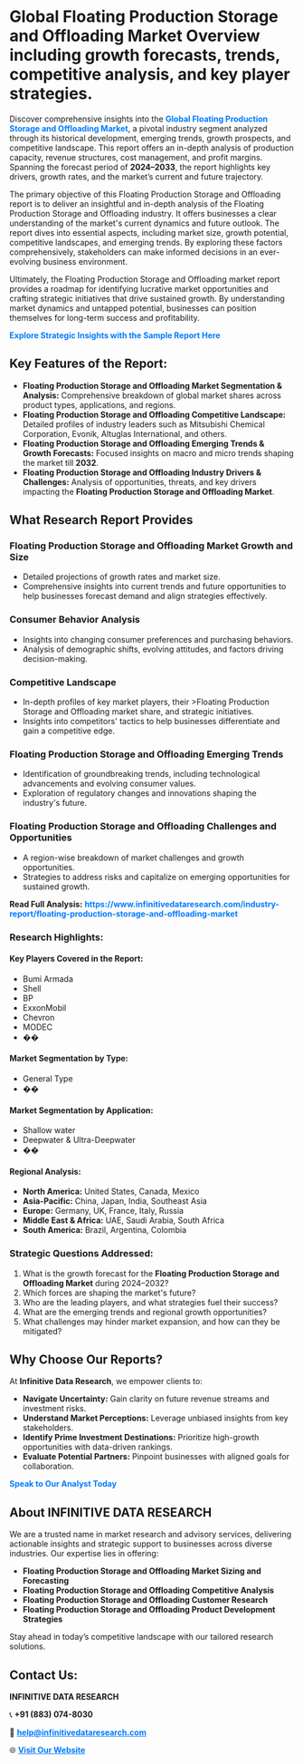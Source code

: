 <h1>Global Floating Production Storage and Offloading Market Overview including growth forecasts, trends, competitive analysis, and key player strategies.</h1>
<p>
Discover comprehensive insights into the 
<a href="https://www.infinitivedataresearch.com/industry-report/floating-production-storage-and-offloading-market" rel="dofollow" style="color: #007BFF; text-decoration: none;"><strong>Global Floating Production Storage and Offloading Market</strong></a>, a pivotal industry segment analyzed through its historical development, emerging trends, growth prospects, and competitive landscape. This report offers an in-depth analysis of production capacity, revenue structures, cost management, and profit margins. Spanning the forecast period of <strong>2024–2033</strong>, the report highlights key drivers, growth rates, and the market’s current and future trajectory.
</p>
<p>
The primary objective of this Floating Production Storage and Offloading report is to deliver an insightful and in-depth analysis of the Floating Production Storage and Offloading industry. It offers businesses a clear understanding of the market's current dynamics and future outlook. The report dives into essential aspects, including market size, growth potential, competitive landscapes, and emerging trends. By exploring these factors comprehensively, stakeholders can make informed decisions in an ever-evolving business environment.
</p>
<p>
Ultimately, the Floating Production Storage and Offloading market report provides a roadmap for identifying lucrative market opportunities and crafting strategic initiatives that drive sustained growth. By understanding market dynamics and untapped potential, businesses can position themselves for long-term success and profitability.
</p>
<p>
<a href="https://www.infinitivedataresearch.com/request-sample/reportId=108601" style="color: #007BFF; text-decoration: none;"><strong>Explore Strategic Insights with the Sample Report Here</strong></a>
</p>

<h2>Key Features of the Report:</h2>
<ul>
<li><strong>Floating Production Storage and Offloading Market Segmentation & Analysis:</strong> Comprehensive breakdown of global market shares across product types, applications, and regions.</li>
<li><strong>Floating Production Storage and Offloading Competitive Landscape:</strong> Detailed profiles of industry leaders such as Mitsubishi Chemical Corporation, Evonik, Altuglas International, and others.</li>
<li><strong>Floating Production Storage and Offloading Emerging Trends & Growth Forecasts:</strong> Focused insights on macro and micro trends shaping the market till <strong>2032</strong>.</li>
<li><strong>Floating Production Storage and Offloading Industry Drivers & Challenges:</strong> Analysis of opportunities, threats, and key drivers impacting the <strong>Floating Production Storage and Offloading Market</strong>.</li>
</ul>

<h2>What Research Report Provides</h2>
<h3>Floating Production Storage and Offloading Market Growth and Size</h3>
<ul>
<li>Detailed projections of growth rates and market size.</li>
<li>Comprehensive insights into current trends and future opportunities to help businesses forecast demand and align strategies effectively.</li>
</ul>

<h3>Consumer Behavior Analysis</h3>
<ul>
<li>Insights into changing consumer preferences and purchasing behaviors.</li>
<li>Analysis of demographic shifts, evolving attitudes, and factors driving decision-making.</li>
</ul>

<h3>Competitive Landscape</h3>
<ul>
<li>In-depth profiles of key market players, their >Floating Production Storage and Offloading market share, and strategic initiatives.</li>
<li>Insights into competitors' tactics to help businesses differentiate and gain a competitive edge.</li>
</ul>

<h3>Floating Production Storage and Offloading Emerging Trends</h3>
<ul>
<li>Identification of groundbreaking trends, including technological advancements and evolving consumer values.</li>
<li>Exploration of regulatory changes and innovations shaping the industry's future.</li>
</ul>

<h3>Floating Production Storage and Offloading Challenges and Opportunities</h3>
<ul>
<li>A region-wise breakdown of market challenges and growth opportunities.</li>
<li>Strategies to address risks and capitalize on emerging opportunities for sustained growth.</li>
</ul>
<p><strong>Read Full Analysis:</strong> <a href="https://www.infinitivedataresearch.com/industry-report/floating-production-storage-and-offloading-market" rel="dofollow" style="color: #007BFF; text-decoration: none;"><strong>https://www.infinitivedataresearch.com/industry-report/floating-production-storage-and-offloading-market</strong></a></p>
<h3>Research Highlights:</h3>
<h4>Key Players Covered in the Report:</h4>
<ul><li>Bumi Armada</li><li>Shell</li><li>BP</li><li>ExxonMobil</li><li>Chevron</li><li>MODEC</li><li>��</li></ul>
<h4>Market Segmentation by Type:</h4>
<ul><li>General Type</li><li>��</li></ul>
<h4>Market Segmentation by Application:</h4>
<ul><li>Shallow water</li><li>Deepwater &amp; Ultra-Deepwater</li><li>��</li></ul>

<h4>Regional Analysis:</h4>
<ul>
<li><strong>North America:</strong> United States, Canada, Mexico</li>
<li><strong>Asia-Pacific:</strong> China, Japan, India, Southeast Asia</li>
<li><strong>Europe:</strong> Germany, UK, France, Italy, Russia</li>
<li><strong>Middle East & Africa:</strong> UAE, Saudi Arabia, South Africa</li>
<li><strong>South America:</strong> Brazil, Argentina, Colombia</li>
</ul>

<h3>Strategic Questions Addressed:</h3>
<ol>
<li>What is the growth forecast for the <strong>Floating Production Storage and Offloading Market</strong> during 2024–2032?</li>
<li>Which forces are shaping the market's future?</li>
<li>Who are the leading players, and what strategies fuel their success?</li>
<li>What are the emerging trends and regional growth opportunities?</li>
<li>What challenges may hinder market expansion, and how can they be mitigated?</li>
</ol>

<h2>Why Choose Our Reports?</h2>
<p>At <strong>Infinitive Data Research</strong>, we empower clients to:</p>
<ul>
<li><strong>Navigate Uncertainty:</strong> Gain clarity on future revenue streams and investment risks.</li>
<li><strong>Understand Market Perceptions:</strong> Leverage unbiased insights from key stakeholders.</li>
<li><strong>Identify Prime Investment Destinations:</strong> Prioritize high-growth opportunities with data-driven rankings.</li>
<li><strong>Evaluate Potential Partners:</strong> Pinpoint businesses with aligned goals for collaboration.</li>
</ul>
<p><a href="https://www.infinitivedataresearch.com/industry-report/floating-production-storage-and-offloading-market" rel="dofollow" style="color: #007BFF; text-decoration: none;"><strong>Speak to Our Analyst Today</strong></a></p>

<h2>About INFINITIVE DATA RESEARCH</h2>
<p>We are a trusted name in market research and advisory services, delivering actionable insights and strategic support to businesses across diverse industries. Our expertise lies in offering:</p>
<ul>
<li><strong>Floating Production Storage and Offloading Market Sizing and Forecasting</strong></li>
<li><strong>Floating Production Storage and Offloading Competitive Analysis</strong></li>
<li><strong>Floating Production Storage and Offloading Customer Research</strong></li>
<li><strong>Floating Production Storage and Offloading Product Development Strategies</strong></li>
</ul>
<p>Stay ahead in today’s competitive landscape with our tailored research solutions.</p>

<h2>Contact Us:</h2>
<p><strong>INFINITIVE DATA RESEARCH</strong></p>
<p>📞 <strong>+91 (883) 074-8030</strong></p>
<p>📧 <strong><a href="mailto:help@infinitivedataresearch.com" style="color: #007BFF;">help@infinitivedataresearch.com</a></strong></p>
<p>🌐 <strong><a href="https://www.infinitivedataresearch.com" rel="dofollow" style="color: #007BFF;">Visit Our Website</a></strong></p>